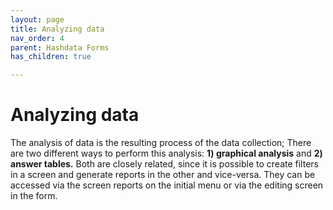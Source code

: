 ```yaml
---
layout: page
title: Analyzing data
nav_order: 4
parent: Hashdata Forms
has_children: true

---
```

# Analyzing data

The analysis of data is the resulting process of the 
data collection; There are two different ways to perform 
this analysis: **1) graphical analysis** and **2) answer tables.** 
Both are closely related, since it is possible to create 
filters in a screen and generate reports in the other and 
vice-versa. They can be accessed via the screen reports 
on the initial menu or via the editing screen in the form.